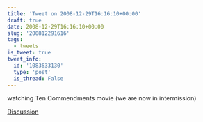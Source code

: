 ```yaml
---
title: 'Tweet on 2008-12-29T16:16:10+00:00'
draft: true
date: 2008-12-29T16:16:10+00:00
slug: '200812291616'
tags:
  - tweets
is_tweet: true
tweet_info:
  id: '1083633130'
  type: 'post'
  is_thread: False
---
```




watching Ten Commendments movie (we are now in intermission)

[Discussion](https://x.com/sytelus/status/1083633130)
